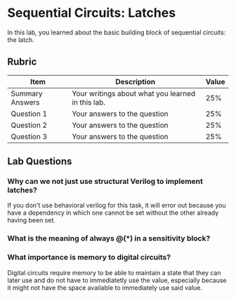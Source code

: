# Sequential Circuits: Latches

In this lab, you learned about the basic building block of sequential circuits: the latch.

## Rubric

| Item | Description | Value |
| ---- | ----------- | ----- |
| Summary Answers | Your writings about what you learned in this lab. | 25% |
| Question 1 | Your answers to the question | 25% |
| Question 2 | Your answers to the question | 25% |
| Question 3 | Your answers to the question | 25% |

## Lab Questions

###  Why can we not just use structural Verilog to implement latches?
If you don't use behavioral verilog for this task, it will error out because you have a dependency in which one cannot be set without the other already having been set.

### What is the meaning of always @(*) in a sensitivity block?

### What importance is memory to digital circuits?
Digital circuits require memory to be able to maintain a state that they can later use and do not have to immediatetly use the value, especially because it might not have the space available to immediately use said value.
